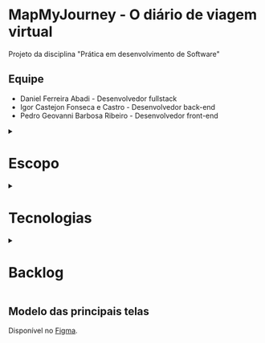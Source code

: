 # MapMyJourney - O diário de viagem virtual
Projeto da disciplina "Prática em desenvolvimento de Software"

## Equipe
- Daniel Ferreira Abadi - Desenvolvedor fullstack
- Igor Castejon Fonseca e Castro - Desenvolvedor back-end
- Pedro Geovanni Barbosa Ribeiro - Desenvolvedor front-end

<details>
  <summary>
    <h1>Escopo</h1>
  </summary>

O MapMyJourney será um sistema de mapeamento que tem como objetivo ajudar os usuários a registrar suas jornadas de viagem pelo mundo, criando um diário de viagem virtual. Ele será uma ótima opção para aqueles que gostam de viajar e querem manter um registro de seus lugares favoritos de uma forma não convencional. Com o sistema, os usuários poderão adicionar marcadores em um mapa-múndi para indicar os lugares que já visitaram ou desejam visitar. Cada marcador poderá ser personalizado com um título, descrição, fotos e datas, permitindo que os usuários compartilhem suas experiências de viagem com amigos e familiares.

</details>

<details>
  <summary>
    <h1>Tecnologias</h1>
  </summary>
Para o desenvolvimento do front-end serão utilizadas as tecnologias HTML, CSS e Javascript com as bibliotecas React e Leaflet.js. Para o desenvolvimento do back-end será utilizado Node.js com Typescript. Como banco de dados, no desenvolvimento será utilizado um banco de dados relacional SQL (a princípio SQLite).
</details>

<details>
  <summary>
    <h1>Backlog</h1>
  </summary>
 <h2>Do produto</h2>
 
1. Como usuário do sistema MapMyJourney, gostaria de ter a capacidade de adicionar marcadores em qualquer lugar do mapa-múndi para marcar meus lugares visitados ou que pretendo visitar, de modo que eu possa acessá-los facilmente e lembrar minhas experiências ou me planejar.
2. Como usuário do sistema MapMyJourney, gostaria de salvar e armazenar meus marcadores em uma conta pessoal, de modo que eu possa acessá-los de qualquer dispositivo e não perca minhas informações caso eu troque de dispositivo.
3. Como usuário do sistema MapMyJourney, gostaria de ter a capacidade de personalizar cada marcador com informações detalhadas, incluindo título, descrição, fotos e datas, para que eu possa visualizar e lembrar dos detalhes e contexto de cada marcador no mapa.
4. Como usuário do sistema MapMyJourney, gostaria de ter a capacidade de visualizar todos os meus marcadores em uma única lista, ordenados por data e podendo localizá-los no mapa, para que eu possa ter uma visão geral de todos os marcadores e gerenciá-los de uma forma centralizada.
5. Como usuário do sistema MapMyJourney, gostaria de poder editar meu perfil, conseguindo modificar meus dados cadastrais, além de poder adicionar uma biografia ao meu perfil para que outras pessoas possam me conhecer melhor.
6. Como usuário do sistema MapMyJourney, gostaria de poder adicionar outros perfis como amigos, para que possa ver seus marcadores e compartilhar experiências de viagem, por meio de um sistema de conversa.
7. Como usuário do sistema MapMyJourney, gostaria de poder criar grupos ou comunidades dentro do sistema, para que possa compartilhar informações e dicas de viagem com pessoas que tenham interesses em comum.
8. Como usuário do sistema MapMyJourney, gostaria de ter acesso a conteúdos relacionados a viagens, como blogs, guias de viagem, vídeos e fotos, para que possa me inspirar e planejar melhor minhas viagens.

9. Como usuário do sistema MapMyJourney, gostaria de poder compartilhar meus marcadores em outras plataformas de mídia social, como Instagram ou Facebook, para que possa compartilhar minhas experiências com meus amigos e seguidores.
10. Como usuário do sistema MapMyJourney, gostaria de receber recomendações sobre locais próximos que planejo visitar.
11. Como usuário do sistema MapMyJourney, gostaria de receber sugestões de possíveis lugares a se visitar com base no meu perfil.
12. Como usuário do sistema MapMyJourney, gostaria de salvar o estado do meu mapa em um PDF, podendo escolher a escala para poder imprimir ou compartilhar em outros canais.
13. Como usuário do sistema MapMyJourney,gostaria de poder pesquisar por locais no mapa, para que possa encontrar rapidamente lugares de interesse ou descobrir novos destinos.
14. Como usuário do sistema MapMyJourney, gostaria de ter a opção de ocultar alguns dos meus marcadores ou torná-los privados, para que possa controlar quais informações compartilho com outras pessoas.
15. Como usuário do sistema MapMyJourney, gostaria de poder configurar a densidade dos marcadores no mapa, para que possa ajustar a quantidade de informações exibidas de acordo com minhas preferências.
16. Como usuário do sistema MapMyJourney, gostaria de poder escolher diferentes estilos de mapa, como mapa de estradas, mapa de satélite ou mapa de terreno, para que possa ver o mapa de diferentes perspectivas.
17. Como usuário do sistema MapMyJourney, gostaria de poder adicionar vídeos em um marcador, para que possa registrar minha experiência de maneira mais abrangente.

<h2>Da sprint 2</h2>

Tarefas técnicas:

- Configurar o banco de dados para o sistema [Igor]
- Configurar o projeto back-end com Typescript, configurando o ambiente de desenvolvimento, instalando dependências, configurando um linter para garantir a consistência do código, configurando um formatador para manter um estilo consistente no código e configurando o framework de testes [Igor]
- Configurar o projeto front-end com React, configurando o ambiente de desenvolvimento e instalando as dependências necessárias [Daniel e Pedro]
- Definir as entidades do sistema, identificando as principais entidades e seus atributos, e como elas se relacionam entre si [Daniel, Igor e Pedro]
- Definir o esquema do banco de dados do sistema, mapeando as entidades definidas anteriormente em tabelas quando apropriado [Daniel, Igor e Pedro]
- Configurar o pipeline de CI/CD com Github Actions [Igor]

História 1: Como usuário do sistema MapMyJourney, gostaria de ter a capacidade de adicionar marcadores em qualquer lugar do mapa-múndi para marcar meus lugares visitados ou que pretendo visitar, de modo que eu possa acessá-los facilmente e lembrar minhas experiências ou me planejar.
	
  -	Criar a lógica de adição de marcador para usuário específico no back-end, armazenando informações do marcador no banco de dados associado ao usuário [Daniel]
  -	Implementar a funcionalidade de "colocar marcador" na interface do usuário, permitindo que os usuários coloquem um marcador em uma nova localização no mapa [Daniel]
  -	Implementar a lógica de obtenção dos marcadores do usuário no back-end [Daniel]
  -	Criar interface de adição de marcador no mapa [Daniel]
  -	Criar interface de visualização do mapa-múndi com os marcadores do usuário [Daniel]
  
 História 2: Como usuário do sistema MapMyJourney, gostaria de salvar e armazenar meus marcadores em uma conta pessoal, de modo que eu possa acessá-los de qualquer dispositivo e não perca minhas informações caso eu troque de dispositivo.
 
 -	Implementar a lógica de cadastro do usuário no back-end e armazenamento do usuário no banco de dados [Igor]
 -	Criar lógica de validação do login do usuário e criação de sessão do usuário no back-end [Igor]
 -	Criar lógica de logout e encerramento de sessão do usuário no back-end [Igor]
 -	Criar lógica de autorização por sessão de usuário no back-end [Igor]
 -	Criar interface do usuário para a tela de login com e-mail e senha [Pedro]
 -	Criar interface do usuário para a tela de cadastro, incluindo campos para nome, endereço de e-mail e senha [Pedro]
 -	Implementar lógica de login e logout no front-end [Daniel e Pedro]

História 3: Como usuário do sistema MapMyJourney, gostaria de ter a capacidade de personalizar cada marcador com informações detalhadas, incluindo título, descrição, fotos e datas, para que eu possa visualizar e lembrar dos detalhes e contexto de cada marcador no mapa.

 -	Criar lógica da edição de um marcador de um usuário específico no back-end [Daniel]
 -	Criar lógica de upload de fotos no back-end [Igor]
 -	Criar lógica de upload de fotos no front-end [Daniel e Pedro]
 -	Criar interface para a visualização dos detalhes de um determinado marcador [Daniel]
 
 História 4: Como usuário do sistema MapMyJourney, gostaria de ter a capacidade de visualizar todos os meus marcadores em uma única lista, ordenados por data e podendo localizá-los no mapa, para que eu possa ter uma visão geral de todos os marcadores e gerenciá-los de uma forma centralizada.
 
 -	Criar a opção de lista de marcadores que possa ser acessada através da interface do usuário [Pedro]
 -	Criar a interface de usuário da lista de marcadores [Pedro]
 -	Implementar a capacidade de filtrar marcadores por diferentes critérios, como data ou tipo, para ajudar o usuário a encontrar facilmente um marcador específico [Pedro]
 -	Criar a lógica de obtenção dos marcadores do usuário, de forma adequada à listagem, no back-end [Daniel]
 -	Integrar a lista de marcadores com o mapa-múndi, permitindo que o usuário visualize cada marcador no mapa [Daniel]
 
 História 5: Como usuário do sistema MapMyJourney, eu gostaria de poder editar meu perfil, conseguindo modificar meus dados cadastrais, além de poder adicionar uma biografia ao meu perfil para que outras pessoas possam me conhecer melhor.
 
 -	Criar a lógica de atualização de dados do usuário no back-end, permitindo que o usuário modifique suas informações pessoais [Igor]
 -	Implementar a lógica de validação dos dados atualizados no back-end e front-end [Pedro e Igor]
 -	Criar a interface de visualização de perfil do usuário [Pedro]
 -	Criar a interface de edição de perfil, permitindo que o usuário atualize suas informações pessoais e adicione uma biografia ao seu perfil [Pedro]

</details>

## Modelo das principais telas

Disponível no [Figma](www.figma.com/proto/bbIqawSkLUC54X5gcEUYGv/MapMyJourney).

